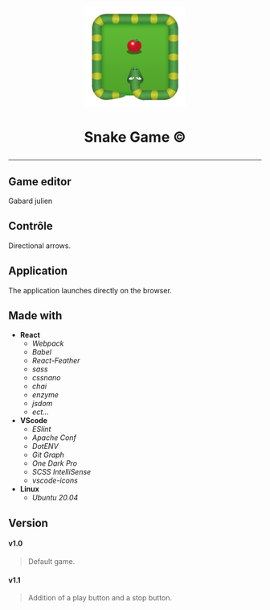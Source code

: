 <div align="center"><img src="src/assets/images/SnakeLogo.png" alt="Snake Logo" width="200px;"/></div>

# <p align="center">Snake Game &copy;</p>

----------------

## Game editor
Gabard julien

## Contrôle
Directional arrows.

## Application
The application launches directly on the browser.

## Made with
- **React**
  - *Webpack*
  - *Babel*
  - *React-Feather*
  - *sass*
  - *cssnano*
  - *chai*
  - *enzyme*
  - *jsdom*
  - *ect...*
- **VScode**
  - *ESlint*
  - *Apache Conf*
  - *DotENV*
  - *Git Graph*
  - *One Dark Pro*
  - *SCSS IntelliSense*
  - *vscode-icons*
- **Linux**
  - *Ubuntu 20.04*

## Version
#### v1.0
> Default game.
#### v1.1
> Addition of a play button and a stop button.